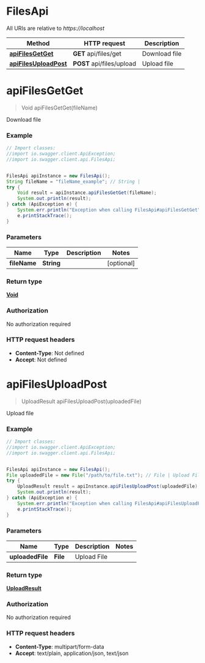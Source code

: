 # FilesApi

All URIs are relative to *https://localhost*

Method | HTTP request | Description
------------- | ------------- | -------------
[**apiFilesGetGet**](FilesApi.md#apiFilesGetGet) | **GET** api/files/get | Download file
[**apiFilesUploadPost**](FilesApi.md#apiFilesUploadPost) | **POST** api/files/upload | Upload file


<a name="apiFilesGetGet"></a>
# **apiFilesGetGet**
> Void apiFilesGetGet(fileName)

Download file

### Example
```java
// Import classes:
//import io.swagger.client.ApiException;
//import io.swagger.client.api.FilesApi;


FilesApi apiInstance = new FilesApi();
String fileName = "fileName_example"; // String | 
try {
    Void result = apiInstance.apiFilesGetGet(fileName);
    System.out.println(result);
} catch (ApiException e) {
    System.err.println("Exception when calling FilesApi#apiFilesGetGet");
    e.printStackTrace();
}
```

### Parameters

Name | Type | Description  | Notes
------------- | ------------- | ------------- | -------------
 **fileName** | **String**|  | [optional]

### Return type

[**Void**](.md)

### Authorization

No authorization required

### HTTP request headers

 - **Content-Type**: Not defined
 - **Accept**: Not defined

<a name="apiFilesUploadPost"></a>
# **apiFilesUploadPost**
> UploadResult apiFilesUploadPost(uploadedFile)

Upload file

### Example
```java
// Import classes:
//import io.swagger.client.ApiException;
//import io.swagger.client.api.FilesApi;


FilesApi apiInstance = new FilesApi();
File uploadedFile = new File("/path/to/file.txt"); // File | Upload File
try {
    UploadResult result = apiInstance.apiFilesUploadPost(uploadedFile);
    System.out.println(result);
} catch (ApiException e) {
    System.err.println("Exception when calling FilesApi#apiFilesUploadPost");
    e.printStackTrace();
}
```

### Parameters

Name | Type | Description  | Notes
------------- | ------------- | ------------- | -------------
 **uploadedFile** | **File**| Upload File |

### Return type

[**UploadResult**](UploadResult.md)

### Authorization

No authorization required

### HTTP request headers

 - **Content-Type**: multipart/form-data
 - **Accept**: text/plain, application/json, text/json

